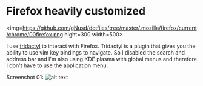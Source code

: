 # Firefox heavily customized
<img=https://github.com/gNusd/dotfiles/tree/master/.mozilla/firefox/current/chrome/00firefox.png hight=300 width=500>

I use [tridactyl](https://github.com/tridactyl/tridactyl) to interact with Firefox. Tridactyl is a plugin that gives you the ability to use vim key bindings to navigate. So I disabled the search and address bar and I'm also using KDE plasma with global menus and therefore I don't have to use the application menu.

Screenshot 01:
![alt text](https://github.com/gNusd/dotfiles/tree/master/.mozilla/firefox/current/chrome/01firefox.png "Tridactyl menu")
